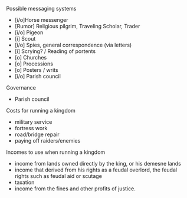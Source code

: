 Possible messaging systems
- [i/o]Horse messenger
- [Rumor] Religious pilgrim, Traveling Scholar, Trader
- [i/o] Pigeon
- [i] Scout
- [i/o] Spies, general correspondence (via letters)
- [i] Scrying? / Reading of portents
- [o] Churches
- [o] Processions
- [o] Posters / writs
- [i/o] Parish council

Governance
- Parish council

Costs for running a kingdom
- military service
- fortress work
- road/bridge repair
- paying off raiders/enemies

Incomes to use when running a kingdom
- income from lands owned directly by the king, or his demesne lands
- income that derived from his rights as a feudal overlord, the feudal rights such as feudal aid or scutage
- taxation
- income from the fines and other profits of justice.
